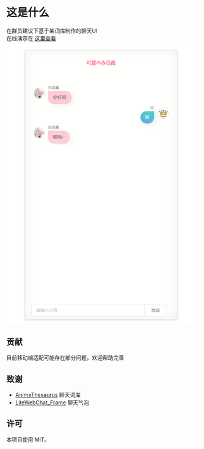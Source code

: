 # 这是什么
在群员建议下基于某词库制作的聊天UI	<br>
在线演示在 [这里查看](http://demo.fzoss.cc/acgchat) <br>
![example01.png](https://github.com/Fzoss/MoeChat/blob/main/blob/example01.png) 

## 贡献
目前移动端适配可能存在部分问题，欢迎帮助完善

## 致谢
* [AnimeThesaurus](https://github.com/Kyomotoi/AnimeThesaurus) 聊天词库
* [LiteWebChat_Frame](https://github.com/MorFansLab/LiteWebChat_Frame) 聊天气泡

## 许可
本项目使用 MIT。